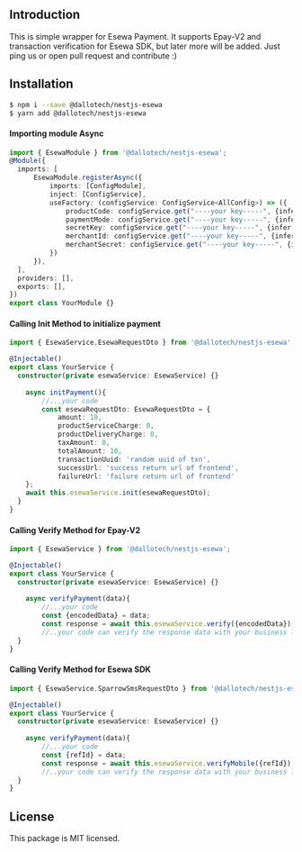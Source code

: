 ## Introduction
This is simple wrapper for Esewa Payment. It supports Epay-V2 and transaction verification for Esewa SDK, but later more will be added. Just ping us or open pull request and contribute :)
## Installation

```bash
$ npm i --save @dallotech/nestjs-esewa 
$ yarn add @dallotech/nestjs-esewa 
```

#### Importing module Async

```typescript
import { EsewaModule } from '@dallotech/nestjs-esewa';
@Module({
  imports: [
      EsewaModule.registerAsync({
          imports: [ConfigModule],
          inject: [ConfigService],
          useFactory: (configService: ConfigService<AllConfig>) => ({
              productCode: configService.get("----your key-----", {infer: true}),
              paymentMode: configService.get("----your key-----", {infer: true}),
              secretKey: configService.get("----your key-----", {infer: true}),
              merchantId: configService.get("----your key-----", {infer: true}),
              merchantSecret: configService.get("----your key-----", {infer: true}),
          })
      }),
  ],
  providers: [],
  exports: [],
})
export class YourModule {}
```
#### Calling Init Method to initialize payment

```typescript
import { EsewaService,EsewaRequestDto } from '@dallotech/nestjs-esewa';

@Injectable()
export class YourService {
  constructor(private esewaService: EsewaService) {}
    
    async initPayment(){
        //...your code
        const esewaRequestDto: EsewaRequestDto = {
            amount: 10,
            productServiceCharge: 0,
            productDeliveryCharge: 0,
            taxAmount: 0,
            totalAmount: 10,
            transactionUuid: 'random uuid of txn',
            successUrl: 'success return url of frontend',
            failureUrl: 'failure return url of frontend'
    };
    await this.esewaService.init(esewaRequestDto);
  }
}
```

#### Calling Verify Method for Epay-V2

```typescript
import { EsewaService } from '@dallotech/nestjs-esewa';

@Injectable()
export class YourService {
  constructor(private esewaService: EsewaService) {}
    
    async verifyPayment(data){
        //...your code
        const {encodedData} = data;
        const response = await this.esewaService.verify({encodedData});
        //..your code can verify the response data with your business logic and response format
  }
}
```

#### Calling Verify Method for Esewa SDK

```typescript
import { EsewaService,SparrowSmsRequestDto } from '@dallotech/nestjs-esewa';

@Injectable()
export class YourService {
  constructor(private esewaService: EsewaService) {}
    
    async verifyPayment(data){
        //...your code
        const {refId} = data;
        const response = await this.esewaService.verifyMobile({refId});
        //..your code can verify the response data with your business logic and response format
  }
}
```

## License

This package is MIT licensed.
